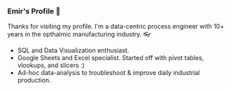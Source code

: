 ### Emir's Profile 👾

Thanks for visiting my profile. I'm a data-centric process engineer with 10+ years in the opthalmic manufacturing industry. 👓

- SQL and Data Visualization enthusiast.
- Google Sheets and Excel specialist. Started off with pivot tables, vlookups, and slicers :)
- Ad-hoc data-analysis to troubleshoot & improve daily industrial production.



<!--
**3mirk/3mirk** is a ✨ _special_ ✨ repository because its `README.md` (this file) appears on your GitHub profile.

Here are some ideas to get you started:

- 🔭 I’m currently working on ...
- 🌱 I’m currently learning ...
- 👯 I’m looking to collaborate on ...
- 🤔 I’m looking for help with ...
- 💬 Ask me about ...
- 📫 How to reach me: ...
- 😄 Pronouns: ...
- ⚡ Fun fact: ...
-->
